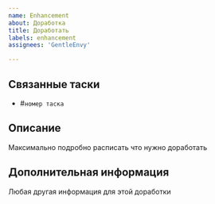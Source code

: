 ```yaml
---
name: Enhancement
about: Доработка
title: Доработать
labels: enhancement
assignees: 'GentleEnvy'

---
```


## Связанные таски

- #`номер таска`

## Описание

Максимально подробно расписать что нужно доработать

## Дополнительная информация

Любая другая информация для этой доработки
